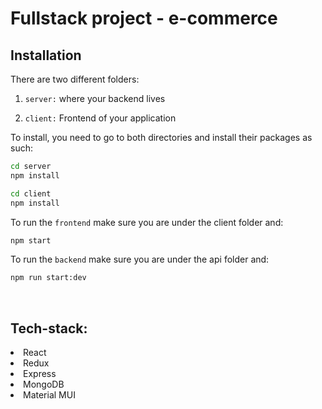 # Fullstack project - e-commerce

## Installation

 There are two different folders:

1. `server:` where your backend lives

2. `client:` Frontend of your application

To install, you need to go to both directories and install their packages as such:

```bash
cd server
npm install
```

```bash
cd client
npm install
```

To run the `frontend` make sure you are under the client folder and:

````bash
npm start
````

To run the `backend` make sure you are under the api folder and:

````bash
npm run start:dev
````
<br />

## Tech-stack:

<li> React
<li> Redux
<li> Express
<li> MongoDB
<li> Material MUI

<br />
